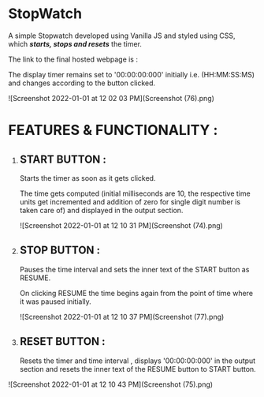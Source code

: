 # StopWatch
A simple Stopwatch developed using Vanilla JS and styled using CSS, which ***starts, stops and resets*** the timer. 

The link to the final hosted webpage is :



The display timer remains set to '00:00:00:000' initially i.e. (HH:MM:SS:MS) and changes according to the button clicked.

![Screenshot 2022-01-01 at 12 02 03 PM](Screenshot (76).png)

# FEATURES & FUNCTIONALITY :

  1. ## START BUTTON : 
     <p> Starts the timer as soon as it gets clicked. </p>
     <p> The time gets computed (initial milliseconds are 10, the respective time units get incremented and addition of zero for single digit number is taken care of)  and displayed in the output section. </p>
     
     ![Screenshot 2022-01-01 at 12 10 31 PM](Screenshot (74).png)

     
  2. ## STOP BUTTON :
     <p> Pauses the time interval and sets the inner text of the START button as RESUME. </p>
     <p> On clicking RESUME the time begins again from the point of time where it was paused initially. </p>
     
     ![Screenshot 2022-01-01 at 12 10 37 PM](Screenshot (77).png)

     
     
    
     
  3.  ## RESET BUTTON : 
      Resets the timer and time interval , displays '00:00:00:000' in the output section and resets the inner text of the RESUME button to START button. 
      
![Screenshot 2022-01-01 at 12 10 43 PM](Screenshot (75).png)
